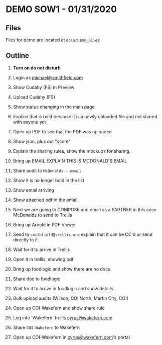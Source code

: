 # DEMO SOW1 - 01/31/2020

## Files

Files for demo are located at `docs/Demo_Files`

## Outline

1. **Turn on do not disturb**

1. Login as michael@smithfield.com
1. Show Cudahy (FS) in Preview
1. Upload Cudahy (FS)
1. Show status changing in the main page
1. Explain that is bold because it is a newly uploaded file and not shared with anyone yet.
1. Open up PDF to see that the PDF was uploaded
1. Show json, plus out "score"
1. Explain the sharing rules, show the mockups for sharing.
1. Bring up EMAIL EXPLAIN THIS IS MCDONALD'S EMAIL
1. Share audit to `McDonalds - email`
1. Show it is no longer bold in the list

1. Show email arriving
1. Show attached pdf in the email
1. Next we are going to COMPOSE and email as a PARTNER in this case McDonalds to send to Trellis
1. Bring up Arnold in PDF Viewer
1. Send to `smithfield@trellis.one` explain that it can be CC'd or send directly to it
1. Wait for it to arrive in Trellis
1. Open it in trellis, showing pdf

1. Bring up foodlogic and show there are no docs.
1. Share doc to foodlogic
1. Wait for it to arrive in foodlogic and show details.

1. Bulk upload audits (Wilson, COI North, Martin City, COI)
1. Open up COI-Wakefern and show share rule
1. Log into 'Wakefern' trellis cyrus@wakefern.com
1. Share `COI-Wakefern` to Wakefern
1. Open up COI-Wakefern in cyrus@wakefern.com's portal
